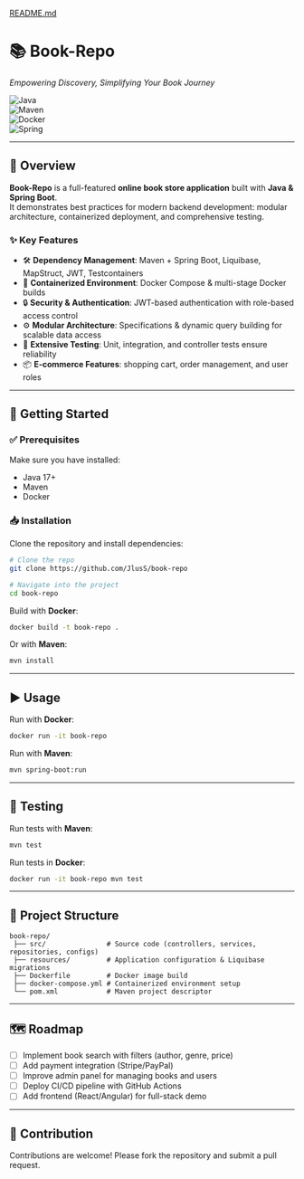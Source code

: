 [README.md](https://github.com/user-attachments/files/22389320/README.md)
# 📚 Book-Repo
*Empowering Discovery, Simplifying Your Book Journey*

![Java](https://img.shields.io/badge/Java-17-blue?logo=java)  
![Maven](https://img.shields.io/badge/Maven-Build-orange?logo=apachemaven)  
![Docker](https://img.shields.io/badge/Docker-Containerization-blue?logo=docker)  
![Spring](https://img.shields.io/badge/Spring-Boot-brightgreen?logo=springboot)  

---

## 📖 Overview  
**Book-Repo** is a full-featured **online book store application** built with **Java & Spring Boot**.  
It demonstrates best practices for modern backend development: modular architecture, containerized deployment, and comprehensive testing.  

### ✨ Key Features  
- 🛠 **Dependency Management**: Maven + Spring Boot, Liquibase, MapStruct, JWT, Testcontainers  
- 🐳 **Containerized Environment**: Docker Compose & multi-stage Docker builds  
- 🔒 **Security & Authentication**: JWT-based authentication with role-based access control  
- ⚙ **Modular Architecture**: Specifications & dynamic query building for scalable data access  
- 🧪 **Extensive Testing**: Unit, integration, and controller tests ensure reliability  
- 📦 **E-commerce Features**: shopping cart, order management, and user roles  

---

## 🚀 Getting Started  

### ✅ Prerequisites  
Make sure you have installed:  
- Java 17+  
- Maven  
- Docker  

### 📥 Installation  
Clone the repository and install dependencies:  

```bash
# Clone the repo
git clone https://github.com/JlusS/book-repo

# Navigate into the project
cd book-repo
```

Build with **Docker**:  
```bash
docker build -t book-repo .
```

Or with **Maven**:  
```bash
mvn install
```

---

## ▶️ Usage  

Run with **Docker**:  
```bash
docker run -it book-repo
```

Run with **Maven**:  
```bash
mvn spring-boot:run
```

---

## 🧪 Testing  

Run tests with **Maven**:  
```bash
mvn test
```

Run tests in **Docker**:  
```bash
docker run -it book-repo mvn test
```

---

## 📂 Project Structure  
```
book-repo/
 ├── src/               # Source code (controllers, services, repositories, configs)
 ├── resources/         # Application configuration & Liquibase migrations
 ├── Dockerfile         # Docker image build
 ├── docker-compose.yml # Containerized environment setup
 └── pom.xml            # Maven project descriptor
```

---

## 🗺 Roadmap  
- [ ] Implement book search with filters (author, genre, price)  
- [ ] Add payment integration (Stripe/PayPal)  
- [ ] Improve admin panel for managing books and users  
- [ ] Deploy CI/CD pipeline with GitHub Actions  
- [ ] Add frontend (React/Angular) for full-stack demo  

---

## 🤝 Contribution  
Contributions are welcome! Please fork the repository and submit a pull request.  
